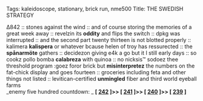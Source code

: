 Tags: kaleidoscope, stationary, brick run, nme500
Title: THE SWEDISH STRATEGY
  
∆842 :: stones against the wind :: and of course storing the memories of a great week away :: revelzin its **oddity** and flips the switch :: dpkg was interrupted :: and the second part twenty thirteen is not blotted properly :: kalimera **kalispera** or whatever bcause helen of troy has ressurected :: the **spånarmöte** gathers :: decidezon giving e4k a go but it I still early days :: so cookz pollo bomba **calabreza** with quinoa :: no nicksis™ sodoez thee threshold program :goez foror brick but **misinterpretez** the numbers on the fat-chick display and goes fourteen :: groceries including feta and other things not listed :: levitican-certified **unmingled** fiber and third world eyeball farms  
_enemy five hundred countdown: _  **[ [242](https://www.allmusic.com/album/off-the-wall-mw0000190332) ]>> [ [241](https://www.allmusic.com/album/ray-of-light-mw0000033767) ]>> [ [240](https://www.allmusic.com/album/new-boots-and-panties%21%21-mw0000189845) ]>> [ [239](https://www.allmusic.com/album/boy-in-da-corner-mw0000333183) ]**  
